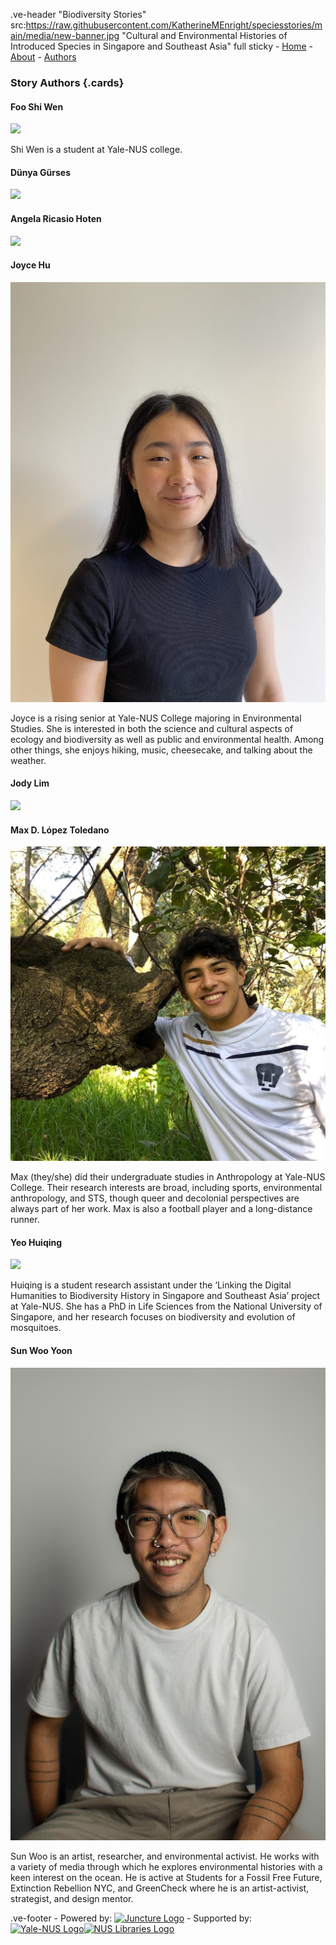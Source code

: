 .ve-header "Biodiversity Stories" src:https://raw.githubusercontent.com/KatherineMEnright/speciesstories/main/media/new-banner.jpg  "Cultural and Environmental Histories of Introduced Species in Singapore and Southeast Asia" full sticky
    - [Home](/)
    - [About](/about)
    - [Authors](/authors)
       
### Story Authors {.cards}

####  Foo Shi Wen

![](https://upload.wikimedia.org/wikipedia/commons/1/1a/Berthe_Hoola_van_Nooten48.jpg)

Shi Wen is a student at Yale-NUS college.

####  Dünya Gürses

![](https://upload.wikimedia.org/wikipedia/commons/1/1a/Berthe_Hoola_van_Nooten48.jpg)

####  Angela Ricasio Hoten

![](https://upload.wikimedia.org/wikipedia/commons/1/1a/Berthe_Hoola_van_Nooten48.jpg)

####  Joyce Hu

![](media/Joyce-author-photo.jpg)

Joyce is a rising senior at Yale-NUS College majoring in Environmental Studies. She is interested in both the science and cultural aspects of ecology and biodiversity as well as public and environmental health. Among other things, she enjoys hiking, music, cheesecake, and talking about the weather.

####  Jody Lim

![](https://upload.wikimedia.org/wikipedia/commons/1/1a/Berthe_Hoola_van_Nooten48.jpg)

####  Max D. López Toledano

![](media/Max-author-photo.jpeg)

Max (they/she) did their undergraduate studies in Anthropology at Yale-NUS College. Their research interests are broad, including sports, environmental anthropology, and STS, though queer and decolonial perspectives are always part of her work. Max is also a football player and a long-distance runner.

####  Yeo Huiqing

![](media/Huiqing-author-photo.jpg)

Huiqing is a student research assistant under the ‘Linking the Digital Humanities to Biodiversity History in Singapore and Southeast Asia’ project at Yale-NUS. She has a PhD in Life Sciences from the National University of Singapore, and her research focuses on biodiversity and evolution of mosquitoes.

#### Sun Woo Yoon

![](media/Sun-Woo-headshot.jpg)

Sun Woo is an artist, researcher, and environmental activist. He works with a variety of media through which he explores environmental histories with a keen interest on the ocean. He is active at Students for a Fossil Free Future, Extinction Rebellion NYC, and GreenCheck where he is an artist-activist, strategist, and design mentor.

.ve-footer
    - Powered by: [![Juncture Logo](https://juncture-digital.github.io/juncture/static/images/juncture-logo.png)](https://juncture-digital.org)
    - Supported by: [![Yale-NUS Logo](https://upload.wikimedia.org/wikipedia/commons/thumb/1/17/Yale-NUS_College_logo.svg/800px-Yale-NUS_College_logo.svg.png)](https://www.yale-nus.edu.sg/)[![NUS Libraries Logo](https://sbdb.nus.edu.sg/images/NUSCL.png)](https://blog.nus.edu.sg/linus/about-nus-libraries/)


